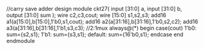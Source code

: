 //carry save adder design
module ckt27(
    input [31:0] a,
    input [31:0] b,
    output [31:0] sum
);
wire c2,c3,cout;
wire [15:0] s1,s2,s3;
add16 a1(a[15:0],b[15:0],1'b0,s1,cout);
add16 a2(a[31:16],b[31:16],1'b0,s2,c2);
add16 a3(a[31:16],b[31:16],1'b1,s3,c3);
//2:1mux
always@(*) begin
case(cout)
1'b0: sum={s2,s1};
1'b1: sum={s3,s1};
default: sum={16'b0,s1};
endcase
end
endmodule
